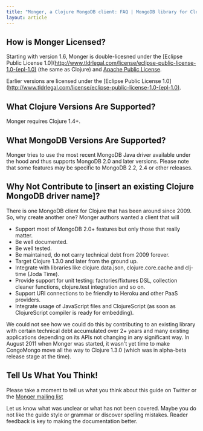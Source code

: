 ```yaml
---
title: "Monger, a Clojure MongoDB client: FAQ | MongoDB library for Clojure"
layout: article
---
```


## How is Monger Licensed?

Starting with version 1.6, Monger is double-licesned under the
[Eclipse Public License
1.0](http://www.tldrlegal.com/license/eclipse-public-license-1.0-(epl-1.0)
(the same as Clojure) and [Apache Public
License](http://www.tldrlegal.com/license/apache-license-2.0-(apache-2.0)).

Earlier versions are licensed under the [Eclipse Public License 1.0](http://www.tldrlegal.com/license/eclipse-public-license-1.0-(epl-1.0).


## What Clojure Versions Are Supported?

Monger requires Clojure 1.4+.


## What MongoDB Versions Are Supported?

Monger tries to use the most recent MongoDB Java driver available
under the hood and thus supports MongoDB 2.0 and later
versions. Please note that some features may be specific to MongoDB
2.2, 2.4 or other releases.



## Why Not Contribute to [insert an existing Clojure MongoDB driver name]?

There is one MongoDB client for Clojure that has been around since
2009. So, why create another one? Monger authors wanted a client that
will

 * Support most of MongoDB 2.0+ features but only those that really matter.
 * Be well documented.
 * Be well tested.
 * Be maintained, do not carry technical debt from 2009 forever.
 * Target Clojure 1.3.0 and later from the ground up.
 * Integrate with libraries like clojure.data.json, clojure.core.cache and clj-time (Joda Time).
 * Provide support for unit testing: factories/fixtures DSL, collection cleaner functions, clojure.test integration and so on.
 * Support URI connections to be friendly to Heroku and other PaaS providers.
 * Integrate usage of JavaScript files and ClojureScript (as soon as ClojureScript compiler is ready for embedding).

We could not see how we could do this by contributing to an existing
library with certain technical debt accumulated over 2+ years and many
existing applications depending on its APIs not changing in any
significant way. In August 2011 when Monger was started, it wasn't yet
time to make CongoMongo move all the way to Clojure 1.3.0 (which was
in alpha-beta release stage at the time).



## Tell Us What You Think!

Please take a moment to tell us what you think about this guide on
Twitter or the [Monger mailing
list](https://groups.google.com/forum/#!forum/clojure-mongodb)

Let us know what was unclear or what has not been covered. Maybe you
do not like the guide style or grammar or discover spelling
mistakes. Reader feedback is key to making the documentation better.
